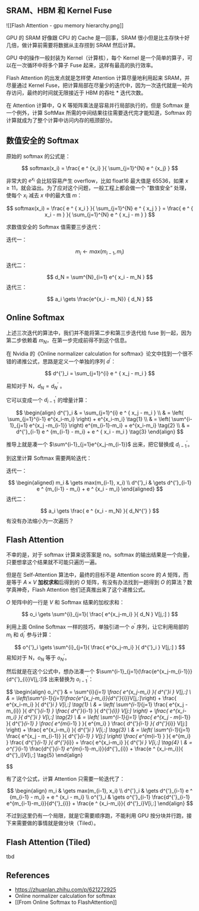## SRAM、HBM 和 Kernel Fuse

![[Flash Attention - gpu memory hierarchy.png]]

GPU 的 SRAM 好像跟 CPU 的 Cache 是一回事，SRAM 很小但是比主存快十好几倍，做计算前需要将数据从主存捞到 SRAM 然后计算。

GPU 中的操作一般封装为 Kernel（计算核），每个 Kernel 是一个简单的算子，可以在一次循环中将多个算子 Fuse 起来，这样有最高的执行效率。

Flash Attention 的出发点就是怎样使 Attention 计算尽量地利用起来 SRAM，并尽量通过 Kernel Fuse，把计算局部在尽量少的迭代中，因为一次迭代就是一轮内存访问，最终的时间就无限接近于 HBM 的吞吐 * 迭代次数。

在 Attention 计算中，Q K 等矩阵乘法是容易并行局部执行的，但是 Softmax 是一个例外，计算 SoftMax 所需的中间结果往往需要迭代完才能知道，Softmax 的计算就成为了整个计算中访问内存的瓶颈部分。

## 数值安全的 Softmax

原始的 softmax 的公式是：

$$
 softmax(x_i) = \frac{ e ^ {x_i} }{ \sum_{j=1}^{N} e ^ {x_j} }
$$

非常大的 $e ^ {x_i}$ 会比较容易产生 overflow，比如 float16 最大值是 65536，如果 $x \ge 11$，就会溢出。为了应对这个问题，一般工程上都会做一个 ”数值安全“ 处理，使每个 $x_i$ 减去 $x$ 中的最大值 $m$：
	
$$ 
softmax(x_i) =
  \frac{ e ^ { x_i } }{ \sum_{j=1}^{N} e ^ { x_j }  } = 
  \frac{ e ^ { x_i  - m } }{ \sum_{j=1}^{N} e ^ { x_j - m }  }
$$

求数值安全的 Softmax 值需要三步迭代：

迭代一：

$$
m_i \gets max(m_{i-1}, m_i)
$$

迭代二：

$$
d_N = \sum^{N}_{i=1} e^{ x_i - m_N }
$$
迭代三：

$$
a_i \gets \frac{e^{x_i - m_N}} { d_N }
$$

## Online Softmax

上述三次迭代的算法中，我们并不能将第二步和第三步迭代给 fuse 到一起，因为第二步依赖着 $m_N$，在第一步完成前得不到这个信息。

在 Nvidia 的《Online normalizer calculation for softmax》论文中找到一个很不错的递推公式，思路是定义一个单独的序列 $d^{'}$：

$$
d^{'}_i = 
\sum_{j=1}^{i} 
e ^ { x_j - m_i }
$$

易知对于 N，$d_N = d_N ^ {'}$ 。

它可以变成一个 $d^{'}_{i-1}$ 的增量计算：

$$
\begin{align}
	d^{'}_i & = \sum_{j=1}^{i} e ^ { x_j - m_i } \\
			& = 
				\left(
				\sum_{j=1}^{i-1}
				e^{x_i-m_i}
				\right) +
				e^{x_i-m_i}
				\tag{1}
			\\
			& = 
				\left(
				\sum^{i-1}_{j=1}
				e^{x_j -m_{i-1}}
				\right)
				e^{m_{i-1}-m_i} + 
				e^{x_i-m_i}
				\tag{2}
			\\
	        & = 
		        d^{'}_{i-1} 
		        e ^ {m_{i-1} - m_i} + 
		        e ^ { x_i - m_i }
			    \tag{3}
\end{align} 
$$

推导上就是凑一个 $\sum^{i-1}_{j=1}e^{x_j-m_{i-1}}$ 出来，把它替换成 $d^{'}_{i-1}$。

到这里计算 Softmax 需要两轮迭代：

迭代一：

$$ 
	  \begin{aligned}
	   m_i & \gets max(m_{i-1}, x_i) \\
	   d^{'}_i & \gets d^{'}_{i-1} e ^ {m_{i-1} - m_i} + e ^ {x_i - m_i} 
	  \end{aligned} 
$$
迭代二：

$$ a_i \gets \frac{ e ^ {x_i - m_N} }{ d_N^{'} } $$
有没有办法缩小为一次遍历？ 

## Flash Attention

不幸的是，对于 softmax 计算来说答案是 no。softmax 的输出结果是一个向量，只要想拿这个结果就不可能只遍历一遍。

但是在 Self-Attention 算法中，最终的目标不是 Attention score 的 $A$ 矩阵，而是等于 $A \times V$ **加权求和**后得到的 $O$ 矩阵，有没有办法找到一趟得到 $O$ 的算法？数学真神奇，Flash Attention 他们还真推出来了这个递推公式。

$O$ 矩阵中的一行是 $V$ 和 Softmax 结果的加权求和：

$$ o_i \gets \sum^{i}_{j=1}( \frac{ e^{x_j-m_i} }{ d_N } V[j,:] ) $$

利用上面 Online Softmax 一样的技巧，单独引进一个 $o^{'}$ 序列，让它利用局部的 $m_i$ 和 $d^{'}_{i}$ 参与计算：

$$ o^{'}_i \gets \sum^{i}_{j=1}( \frac{ e^{x_j-m_i} }{ d^{'}_i } V[j,:] ) $$
易知对于 N，$o_N$ 等于 $o^{'}_N$。

然后就是在这个公式中，想办法凑一个 $\sum^{i-1}_{j=1}(\frac{e^{x_j-m_{i-1}}}{d^{'}_{i}}V[j,:])$ 出来替换为 $o^{'}_{i-1}$：

$$
	\begin{align}
	o_i^{'} & = 
				\sum^{i}_{j=1}
				\frac{ e^{x_j-m_i} }{ d^{'}_i }
				V[j,:]
			\\
			& = 
				\left(\sum^{i-1}_{j=1}\frac{e^{x_j-m_i}}{d^{'}_{i}}V[j,:]\right) + 
				\frac{ e^{x_i-m_i} }{ d^{'}_i } V[i,:]
				\tag{1}
			\\
			& = 
				\left( 
				\sum^{i-1}_{j=1}
				\frac{ e^{x_j - m_{i}} }{ d^{'}_{i-1} }
				\frac{ d^{'}_{i-1} }{ d^{'}_{i}}
				V[j:]
				\right) + 
				\frac{ e^{x_i-m_i} }{ d^{'}_i } V[i,:]
				\tag{2}
			\\
			& = 
				\left( 
				\sum^{i-1}_{j=1}
				\frac{ e^{x_j - m_{i-1}} }{ d^{'}_{i-1} }
				\frac{ e^{m_{i-1} } }{ e^{m_i} }
				\frac{ d^{'}_{i-1} }{ d^{'}_{i}}
				V[j:]
				\right) + 
				\frac{ e^{x_i-m_i} }{ d^{'}_i } V[i,:]
				\tag{3}
			\\
			& = 
				\left( 
				\sum^{i-1}_{j=1}
				\frac{ e^{x_j - m_{i-1}} }{ d^{'}_{i-1} }
				V[j:]
				\right)
				\frac{ e^{m_{i-1} } }{ e^{m_i} }
				\frac{ d^{'}_{i-1} }{ d^{'}_{i}} + 
				\frac{ e^{x_i-m_i} }{ d^{'}_i } V[i,:]
				\tag{4}
			\\
		    & = 
		        o^{'}_{i-1}
		        \frac{d^{'}_{i-1} e^{m_{i-1}-m_i}}{d^{'}_{i}} + \frac{e ^ {x_i-m_i}}{ d^{'}_i}V[i,:]
		        \tag{5}
	\end{align}
	
$$

有了这个公式，计算 Attention 只需要一轮迭代了：

$$
\begin{align}
  m_i & \gets max(m_{i-1}, x_i) \\
  d^{'}_i & \gets d^{'}_{i-1} e ^ {m_{i-1} - m_i} + e ^ {x_i - m_i} \\
  o^{'}_i & \gets o^{'}_{i-1} \frac{d^{'}_{i-1} e^{m_{i-1}-m_i}}{d^{'}_{i}} + \frac{e ^ {x_i-m_i}}{ d^{'}_i}V[i,:]
\end{align}
$$

不过到这里仍有一个局限，就是它需要顺序跑，不能利用 GPU 按分块并行跑，接下来需要做的事情就是做分块（Tiled）。

## Flash Attention (Tiled)

tbd

## References
- https://zhuanlan.zhihu.com/p/621272925
- Online normalizer calculation for softmax
- [[From Online Softmax to FlashAttention]]

